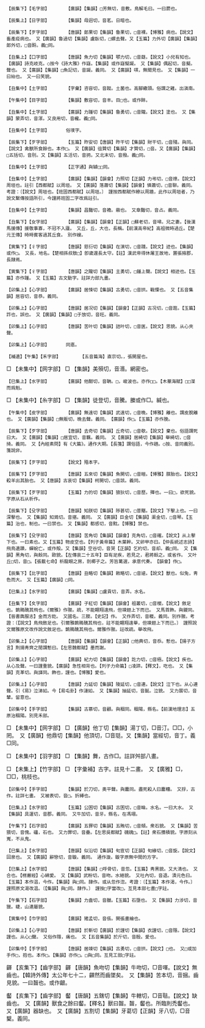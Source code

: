 <!-- { "loadSidebar": true } -->
	【辰集下】【毛字部】		【廣韻】【集韻】□芳無切，音敷。鳥解毛曰。一曰罽也。

	【辰集上】【日字部】		【集韻】母迥切，音茗。日暗也。

	【辰集下】【歹字部】		【唐韻】郞果切【集韻】魯果切，□音裸。【博雅】病也。【說文】畜產疫病也。　又【廣韻】魯過切【集韻】盧臥切，□螺去聲。又【玉篇】力外切【廣韻】【集韻】郞外切，□音酹。義□同。

	【丑集上】【口字部】		【唐韻】魚力切【集韻】鄂力切，□音薿。【說文】小兒有知也。【廣韻】詩克岐克。○按今《詩大雅》作嶷。【集韻】或作嶷懝譺。　又【集韻】偶起切，音擬。聲也。　又【廣韻】【集韻】□魚記切，音譺。義同。　又【廣韻】唭，無聞見也。　又【集韻】一曰紿也。　又一曰笑貌。

	【丑集中】【土字部】		【字彙】咨容切，音蹤。土菌也。高腳繖頭。俗謂之雞。出滇南。

	【午集中】【目字部】		【集韻】敷容切，音丰。目□也。或作盽。

	【丑集中】【土字部】		【廣韻】力踵切【集韻】魯勇切，□音隴。【說文】塗也。　又【集韻】蒙弄切，音溕。又良用切，音櫳。義□同。

	【丑集中】【土字部】		俗墣字。

	【辰集下】【歹字部】		【玉篇】昨安切【唐韻】昨干切【集韻】財干切，□音殘。與同。【說文】禽獸所食餘也。本作□。　又【廣韻】徂贊切【集韻】才贊切，□音。又【廣韻】【集韻】□五括切，音刖。又【集韻】五活切，音抈。又北末切，音撥。義□同。

	【丑集中】【土字部】		【正字通】與罅□□同。

	【丑集中】【土字部】		【廣韻】【集韻】【韻會】力照切【正韻】力弔切，□音燎。【說文】周垣也。註引【西都賦】以周垣。　又【廣韻】落蕭切【集韻】【韻會】憐蕭切，□音聊。義同。考證：〔【說文】周垣也。【班固西都賦】以周垣。〕　謹按西都賦作繚以周牆，此作以周垣者，乃說文繫傳按語所引，今謹將班固二字改爲註引。 

	【丑集中】【土字部】		【集韻】昌豔切，音襜。蔽也。　又章豔切，音占。義同。

	【丑集下】【女字部】		【廣韻】【集韻】【韻會】【正韻】□蘇老切，音埽。兄之妻。【後漢馬援傳】援敬事寡，不冠不入廬。　又丘，丘，大也，長稱。【前漢高帝紀】高祖微時過丘。【楚元王傳】時時賓客過其丘食。　別作嫂。

	【寅集下】【彳字部】		【唐韻】慈衍切【集韻】在演切，□音踐。【說文】迹也。【集韻】或作□。　又長，地名。【楚相孫叔敖□】卽歲還長太守。【註】漢武帝得休屠王故地，置張掖郡，長隷焉。

	【寅集下】【彳字部】		【唐韻】之隴切【集韻】主勇切，□鍾上聲。【說文】相迹也。【玉篇】亦作踵。　又【玉篇】古文動字。註詳力部九畫。

	【卯集上】【心字部】		【廣韻】居悚切【集韻】古勇切，□音拱。戰慄也。　又【五音集韻】居容切，音恭。義同。

	【卯集上】【心字部】		【唐韻】居况切【集韻】【韻會】【正韻】古况切，□音誑。【玉篇】詐也，誤也。　又【廣韻】【集韻】□于放切，音旺。義同。

	【卯集上】【心字部】		【唐韻】苦叶切【集韻】詰叶切，□音匧。【說文】思貌。从心夾聲。

	【卯集上】【心字部】		同悳。

	【補遺】【午集】【禾字部】		【五音篇海】直宗切。，張開屋也。

□	【未集中】【网字部】	□	【集韻】美殞切，音湣。網密也。

	【巳集上】【水字部】		【廣韻】他酣切，音聃。□，峻波也。亦作□□。【木華海賦】□□滐而爲魁。

□	【未集中】【糸字部】	□	【集韻】徒登切，音騰。縢或作□。緘也。

	【午集中】【皮字部】		【廣韻】無遠切【集韻】武遠切，□音晚。【博雅】離也。謂皮脫離也。　又【廣韻】【集韻】□無販切，晚去聲。義同。　【廣韻】作□。【玉篇】亦作脕。

	【辰集下】【歹字部】		【唐韻】去奇切【集韻】丘奇切，□音欹。【說文】棄也。俗語謂死曰大。　又【廣韻】【集韻】□居宜切，音羈。義同。　又【廣韻】居綺切【集韻】舉綺切，□音掎。義同。　又【內經素問】有《大篇》。通作大期。【長箋】謂俗語，今作趬。○按、音同義別。箋說非。

	【辰集下】【歹字部】		【說文】殙本字。

	【辰集下】【歹字部】		【唐韻】五來切【集韻】魚開切，□音皚。【博雅】腜胎也。【說文】殺羊出其胎也。　又【唐韻】古哀切【集韻】柯開切，□音該。義同。

	【辰集下】【歹字部】		【玉篇】力的切【集韻】狼狄切，□音歷。殫也。一曰□，欲死貌。字原从石从析作。

	【辰集下】【殳字部】		【唐韻】知朕切【集韻】陟甚切，□普黮。【說文】下擊上也。一曰深擊也。　又【集韻】知鴆切。音揕。義同。　又【廣韻】巨金切【集韻】渠金切，□音琴。【玉篇】治也，制也。一曰禁也。　又【集韻】都感切，音黕。【博雅】禁也。

	【辰集下】【殳字部】		【唐韻】苦角切【集韻】【韻會】克角切，□音確。【說文】从上擊下也。一曰素也。又【玉篇】物皮空也。【列子黃帝篇】木葉幹。又卵甲亦曰。【仲長統述志詩】飛鳥遺蹟，蟬蛻亡。或作殻。又【集韻】空谷切，音哭【正韻】乞約切，音却。義□同。　又【集韻】黑角切，與嗀同。歐貌。【左傳哀二十五年】臣有足疾，若見之，君將嗀之。或省作。　又叶丘□切，音□。【張載七命】析龍眼之房，剖椰子之。芳旨萬選，承意代奏。　【韻會】作□。

	【辰集下】【比字部】		【唐韻】丑略切【集韻】敕略切，□音逴。【說文】獸也。似兔，靑色而大。　又【玉篇】【廣韻】□同。

	【巳集上】【水字部】		【廣韻】【集韻】□盧貢切，音弄。水名。

	【丑集下】【夊字部】		【廣韻】子紅切【集韻】【韻會】祖叢切，□音椶。【說文】斂足也。鵲鵙醜其飛也。《爾雅》作翪。疏，不能翺翔遠飛，但竦翅上下而已。　又馬首飾。與鍐同。【晉書輿服志】金而方釳。　又國名。三朡。【史記】作。　又作弄切，音糉。義同。別作翪。考證：〔【說文】鳥飛斂足也。引爾雅鵲鵙醜其飛也，註不能翺翔遠舉，但竦翅上下而已。〕　謹照說文爾雅原文改作說文斂足也。鵲鵙醜其飛也。爾雅作翪。註改疏。舉改飛。 

	【卯集上】【心字部】		【唐韻】【集韻】【韻會】【正韻】□他典切，音忝。慙也。【揚子方言】荆揚靑齊之閒謂慙曰。【左思魏都賦】墨而謝。

	【卯集上】【心字部】		【廣韻】紀力切【集韻】【韻會】訖力切，□音極。【說文】疾也。从心及聲。一曰謹重貌。【廣韻】急性相背也。【列子力命篇】□凌誶。【釋文】，吃也。　又【集韻】克革切。與諽同。飾也，謹也。【博雅】愛也。

	【卯集上】【心字部】		【唐韻】力延切【集韻】陵延切，□音連。【說文】泣下也。从心連聲。引《易》泣涕如。今【易屯卦】作漣如。　又【集韻】抽延切，音脠。泣貌。　又力展切，音輦。留意也。

	【卯集中】【手字部】		【集韻】古慕切，音顧。與稒同。稒陽，縣名。【前漢地理志】五原治稒陽。別見禾部。

□	【未集中】【网字部】	□	【廣韻】他丁切【集韻】湯丁切，□音汀。□□，小罔。　又【廣韻】他鼎切【集韻】他頂切，□音珽。又【集韻】當經切，音丁。義□同。

□	【未集中】【羽字部】	□	【集韻】舞，古作□。註詳舛部八畫。

□	【未集上】【竹字部】	□	【字彙補】古字。註見十二畫。　又【廣雅】□，□□，桃枝也。

	【卯集中】【手字部】		【集韻】於刀切，奧平聲。與鏖同。盡死殺人曰鏖糟。　又捊，古作。註詳七畫。　又被表切，音□。折縛也。

	【巳集上】【水字部】		【玉篇】公困切【集韻】古困切，□音睔。水名。一曰大水。　又【集韻】具運切，音郡。義同。　又牛加切，音牙。縣名，在馮翊。

	【午集下】【石字部】		【廣韻】五罪切【集韻】五賄切，□音頠。衆石貌。　又【集韻】苦猥切，音傀。礧，石也。　又力罪切，音壘。【左思吳都賦】磈磈□。【註】衆石攢積貌。字原刻从嵬，不从鬼。

	【巳集上】【水字部】		【唐韻】似沿切【集韻】旬宣切【正韻】旬緣切，□音旋。【說文】回泉也。　又【廣韻】辭戀切，音鏇。義同。　通作漩。鏇字原無中間的方字。

	【巳集上】【水字部】		【唐韻】【集韻】□呼骨切，音忽。【玉篇】靑黑貌。又大淸也。　又合也。【楞嚴經】心綿愛。　又【集韻】武粉切，音吻。水絕貌。　又吐內切，音退。漬元色曰。【玉篇】本作淐，今作。【集韻】與□同。隷作。或从忽作淴。考證：〔【玉篇】本作渴，今作。〕　謹照原文渴改淐。〔【集韻】與□同。隷作。〕　謹按□字當改□，互見本部七晝□字註。 

	【午集下】【石字部】		【集韻】力盍切，音臘。【玉篇】石墮也。　又【集韻】力涉切，音獵。崨，山連屬貌。

	【寅集中】【巾字部】		【廣韻】猪孟切，音倀。開張畫繪也。

	【卯集上】【心字部】		【唐韻】於靳切【廣韻】於謹切【集韻】衣謹切，□音隱。【說文】謹也。从心□聲。　又俗作隱，痛也。　又【五音集韻】於斤切，音殷。愛也。

	【卯集中】【手字部】		【唐韻】居竦切【集韻】古勇切，□音拱。【說文】□也。　又□或加手作□，抱也。本作□。【集韻】亦作□。□與□同。互見工部□字註。

齳	【亥集下】【齒字部】	齳	【唐韻】魚吻切【集韻】牛吻切，□音喗。【說文】無齒也。【韓詩外傳】太公年七十二，齳然而齒墜矣。　又【集韻】苦本切，音捆。齒見貌。一曰齧也。或作齦。

齾	【亥集下】【齒字部】	齾	【唐韻】五鎋切【集韻】牛轄切，□音聐。【說文】缺齒也。　又【廣韻】獸食之餘曰齾。【釋名】獸曰齧。齧，齾也。所臨則禿齾也。　又【廣韻】器缺也。　又【廣韻】五割切【集韻】牙葛切【正韻】牙八切，□音櫱。義同。

